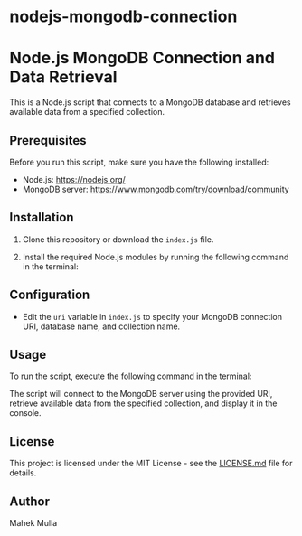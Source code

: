 # nodejs-mongodb-connection
# Node.js MongoDB Connection and Data Retrieval

This is a Node.js script that connects to a MongoDB database and retrieves available data from a specified collection.

## Prerequisites

Before you run this script, make sure you have the following installed:

- Node.js: https://nodejs.org/
- MongoDB server: https://www.mongodb.com/try/download/community

## Installation

1. Clone this repository or download the `index.js` file.

2. Install the required Node.js modules by running the following command in the terminal:


## Configuration

- Edit the `uri` variable in `index.js` to specify your MongoDB connection URI, database name, and collection name.

## Usage

To run the script, execute the following command in the terminal:


The script will connect to the MongoDB server using the provided URI, retrieve available data from the specified collection, and display it in the console.

## License

This project is licensed under the MIT License - see the [LICENSE.md](LICENSE.md) file for details.

## Author
Mahek Mulla 


